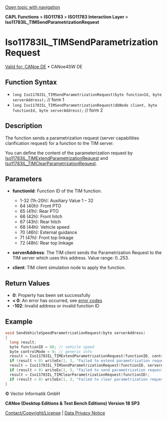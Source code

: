 [Open topic with navigation](../../../../../../CANoeDEFamily.htm#Topics/CAPLFunctions/ISO11783/ISOInteractionLayer/Functions/CAPLfunctionIso11783ILtimSendParametrizationRequest.md)

**CAPL Functions** » **ISO11783** » **ISO11783 Interaction Layer** » **Iso11783IL_TIMSendParametrizationRequest**

# Iso11783IL_TIMSendParametrizationRequest

[Valid for: CANoe DE](../../../../Shared/FeatureAvailability.md) • CANoe4SW DE

## Function Syntax

- `long Iso11783IL_TIMSendParametrizationRequest(byte functionId, byte serverAddress);` // form 1
- `long Iso11783IL_TIMSendParametrizationRequest(dbNode client, byte functionId, byte serverAddress);` // form 2

## Description

The function sends a parametrization request (server capabilities clarification request) for a function to the TIM server.

You can define the content of the parameterization request by [Iso11783IL_TIMExtendParametrizationRequest](CAPLfunctionIso11783ILtimExtendParametrizationRequest.md) and [Iso11783IL_TIMClearParametrizationRequest](CAPLfunctionIso11783ILtimClearParametrizationRequest.md).

## Parameters

- **functionId**: Function ID of the TIM function.
  - 1-32 (1h-20h): Auxiliary Value 1 – 32
  - 64 (40h): Front PTO
  - 65 (41h): Rear PTO
  - 66 (42h): Front hitch
  - 67 (43h): Rear hitch
  - 68 (44h): Vehicle speed
  - 70 (46h): External guidance
  - 71 (47h): Front top linkage
  - 72 (48h): Rear top linkage

- **serverAddress**: The TIM client sends the Parametrization Request to the TIM server which uses this address. Value range: 0..253.

- **client**: TIM client simulation node to apply the function.

## Return Values

- **0**: Property has been set successfully
- **< 0**: An error has occurred, see [error codes](../../../CAPLfunctionsISOj1939ErrorCodes.md)
- **-102**: Invalid address or invalid function ID

## Example

```c
void SendVehicleSpeedParametrizationRequest(byte serverAddress)
{
  long result;
  byte functionID = 68; // vehicle speed
  byte controlMode = 0; // generic info
  result = Iso11783IL_TIMExtendParametrizationRequest(functionID, controlMode);
  if (result < 0) writeEx(1, 3, "Failed to extend parametrization request");
  result = Iso11783IL_TIMSendParametrizationRequest(functionID, serverAddress);
  if (result < 0) writeEx(1, 3, "Failed to send parametrization request");
  result = Iso11783IL_TIMClearParametrizationRequest(functionID);
  if (result < 0) writeEx(1, 3, "Failed to clear parametrization request");
}
```

© Vector Informatik GmbH

**CANoe (Desktop Editions & Test Bench Editions) Version 18 SP3**

[Contact/Copyright/License](../../../../Shared/ContactCopyrightLicense.md) | [Data Privacy Notice](https://www.vector.com/int/en/company/get-info/privacy-policy/)